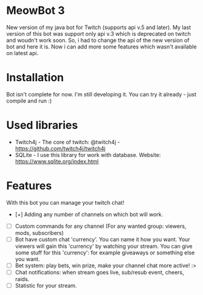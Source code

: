 # MeowBot 3
  New version of my java bot for Twitch (supports api v.5 and later). 
  My last version of this bot was support only api v.3 which is deprecated on twitch and woudn't work soon.
  So, i had to change the api of the new version of bot and here it is.
  Now i can add more some features which wasn't available on latest api.

# Installation
  Bot isn't complete for now. I'm still developing it.
  You can try it already - just compile and run :)

# Used libraries
  - Twitch4j - The core of twitch: @twitch4j - https://github.com/twitch4j/twitch4j
  - SQLite - I use this library for work with database. Website: https://www.sqlite.org/index.html

# Features
  With this bot you can manage your twitch chat!
  - [+] Adding any number of channels on which bot will work.
  - [ ] Custom commands for any channel (For any wanted group: viewers, mods, subscribers)
  - [ ] Bot have custom chat 'currency'. You can name it how you want. Your viewers will gain this 'currency' by watching your stream.
      You can give some stuff for this 'currency': for example giveaways or something else you want.
  - [ ] Bet system: play bets, win prize, make your channel chat more active! :>
  - [ ] Chat notifications: when stream goes live, sub/resub event, cheers, raids.
  - [ ] Statistic for your stream.